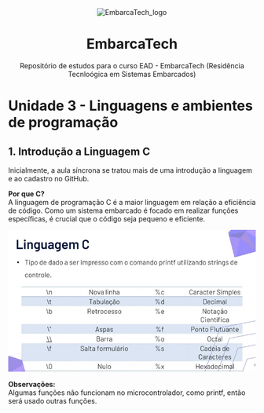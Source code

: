 <div align="center">
 <img width="300"
    alt="EmbarcaTech_logo"
    src=https://ifce.edu.br/noticias/ifce-integra-capacitacao-nacional-em-sistemas-embarcados/captura-de-tela-2024-07-08-141318-1.jpg/@@images/a46e3b52-3b0c-450e-afa2-353600ffb4c2.jpeg
    />
  <h1>EmbarcaTech</h1> 
  Repositório de estudos para o curso EAD - EmbarcaTech (Residência Tecnloógica em Sistemas Embarcados)
</div>

# Unidade 3 - Linguagens e ambientes de programação
## 1. Introdução a Linguagem C

Inicialmente, a aula síncrona se tratou mais de uma introdução a linguagem e ao cadastro no GitHub.

**Por que C?**\
A linguagem de programação C é a maior linguagem em relação a eficiência de código. Como um sistema embarcado é focado em realizar funções específicas, é crucial que o código seja pequeno e eficiente.

![alt text](image.png)

**Observações:**\
Algumas funções não funcionam no microcontrolador, como printf, então será usado outras funções.
